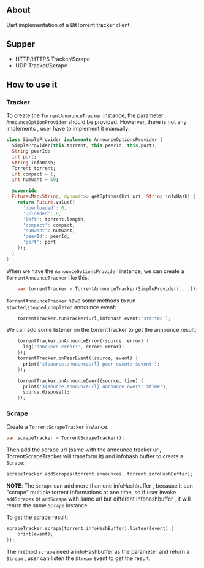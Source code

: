 ## About

Dart implementation of a BitTorrent tracker client

## Supper
- HTTP/HTTPS Tracker/Scrape
- UDP Tracker/Scrape
## How to use it

### Tracker
To create the `TorrentAnnounceTracker` instance, the parameter `AnnounceOptionProvider` should be provided.
Howerver, there is not any implements , user have to implement it manually:
```dart
class SimpleProvider implements AnnounceOptionsProvider {
  SimpleProvider(this.torrent, this.peerId, this.port);
  String peerId;
  int port;
  String infoHash;
  Torrent torrent;
  int compact = 1;
  int numwant = 50;

  @override
  Future<Map<String, dynamic>> getOptions(Uri uri, String infoHash) {
    return Future.value({
      'downloaded': 0,
      'uploaded': 0,
      'left': torrent.length,
      'compact': compact,
      'numwant': numwant,
      'peerId': peerId,
      'port': port
    });
  }
}
```
When we have the `AnnounceOptionsProvider` instance, we can create a `TorrentAnnounceTracker` like this:
```dart
    var torrentTracker = TorrentAnnounceTracker(SimpleProvider(....));
```
`TorrentAnnounceTracker` have some methods to run `started`,`stopped`,`completed` announce event:
```dart
    torrentTracker.runTracker(url,infohash,event:'started');
```
We can add some listener on the torrentTracker to get the announce result:
```dart
    torrentTracker.onAnnounceError((source, error) {
      log('announce error:', error: error);
    });
    torrentTracker.onPeerEvent((source, event) {
      print('${source.announceUrl} peer event: $event');
    });

    torrentTracker.onAnnounceOver((source, time) {
      print('${source.announceUrl} announce over!: $time');
      source.dispose();
    });
```

### Scrape
Create a `TorrentScrapeTracker` instance:
```dart
var scrapeTracker = TorrentScrapeTracker();
```
Then add the scrape url (same with the announce tracker url, TorrentScrapeTracker will transform it) and infohash buffer to create a `Scrape`:
```dart
scrapeTracker.addScrapes(torrent.announces, torrent.infoHashBuffer);
```
**NOTE**: The `Scrape` can add more than one infoHashbuffer , because it can "scrape" multiple torrent informations at one time, so if user invoke `addScrapes` or `addScrape` with same url but different infohashbuffer , it will return the same `Scrape` instance.

To get the scrape result:

```dart
scrapeTracker.scrape(torrent.infoHashBuffer).listen((event) {
    print(event);
});
```
The method `scrape` need a infoHashbuffer as the parameter and return a `Stream` , user can listen the `Stream` event to get the result.